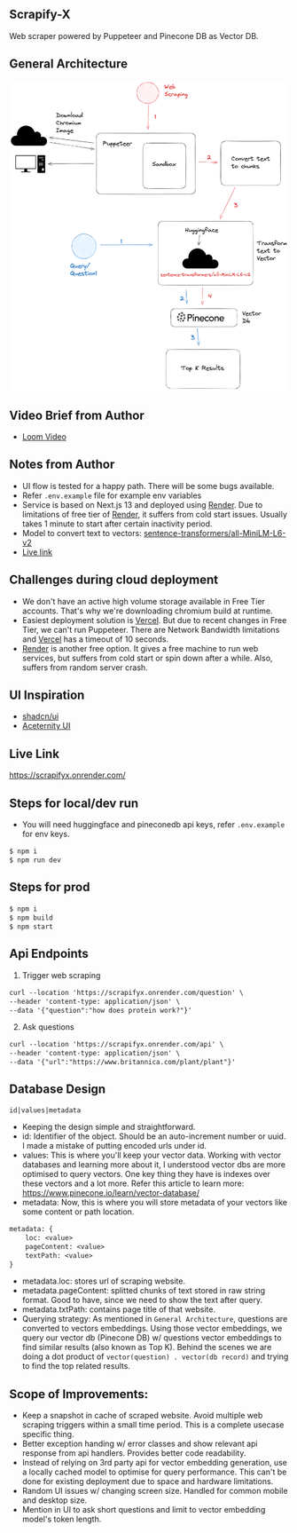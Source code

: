 ## Scrapify-X

Web scraper powered by Puppeteer and Pinecone DB as Vector DB.

## General Architecture
![Architectural working](https://raw.githubusercontent.com/realityzero/ScrapifyX/main/docs/Web%20Scraper.png)

## Video Brief from Author
- [Loom Video](https://www.loom.com/share/139f9b9c7ae94b09a41e15771995af5d)

## Notes from Author
- UI flow is tested for a happy path. There will be some bugs available.
- Refer ```.env.example``` file for example env variables
- Service is based on Next.js 13 and deployed using [Render](https://render.com/). Due to limitations of free tier of [Render](https://render.com/), it suffers from cold start issues. Usually takes 1 minute to start after certain inactivity period.
- Model to convert text to vectors: [sentence-transformers/all-MiniLM-L6-v2](https://huggingface.co/sentence-transformers/all-MiniLM-L6-v2)
- [Live link](https://scrapifyx.onrender.com/)

## Challenges during cloud deployment
- We don't have an active high volume storage available in Free Tier accounts. That's why we're downloading chromium build at runtime.
- Easiest deployment solution is [Vercel](https://vercel.com/). But due to recent changes in Free Tier, we can't run Puppeteer. There are Network Bandwidth limitations and [Vercel](https://vercel.com/) has a timeout of 10 seconds.
- [Render](https://render.com/) is another free option. It gives a free machine to run web services, but suffers from cold start or spin down after a while. Also, suffers from random server crash.

## UI Inspiration
- [shadcn/ui](https://ui.shadcn.com/)
- [Aceternity UI](https://ui.aceternity.com/)

## Live Link
https://scrapifyx.onrender.com/

## Steps for local/dev run
- You will need huggingface and pineconedb api keys, refer ```.env.example``` for env keys.
```
$ npm i
$ npm run dev
```

## Steps for prod

```
$ npm i
$ npm build
$ npm start
```

## Api Endpoints

1. Trigger web scraping
```
curl --location 'https://scrapifyx.onrender.com/question' \
--header 'content-type: application/json' \
--data '{"question":"how does protein work?"}'
```

2. Ask questions
```
curl --location 'https://scrapifyx.onrender.com/api' \
--header 'content-type: application/json' \
--data '{"url":"https://www.britannica.com/plant/plant"}'
```

## Database Design

```
id|values|metadata
```
- Keeping the design simple and straightforward.
- id: Identifier of the object. Should be an auto-increment number or uuid. I made a mistake of putting encoded urls under id.
- values: This is where you'll keep your vector data. Working with vector databases and learning more about it, I understood vector dbs are more optimised to query vectors. One key thing they have is indexes over these vectors and a lot more. Refer this article to learn more: https://www.pinecone.io/learn/vector-database/
- metadata: Now, this is where you will store metadata of your vectors like some content or path location. 
```
metadata: {
    loc: <value>
    pageContent: <value>
    textPath: <value>
}
```
- metadata.loc: stores url of scraping website.
- metadata.pageContent: splitted chunks of text stored in raw string format. Good to have, since we need to show the text after query.
- metadata.txtPath: contains page title of that website.
- Querying strategy: As mentioned in ```General Architecture```, questions are converted to vectors embeddings. Using those vector embeddings, we query our vector db (Pinecone DB) w/ questions vector embeddings to find similar results (also known as Top K). Behind the scenes we are doing a dot product of ``` vector(question) . vector(db record) ``` and trying to find the top related results.

## Scope of Improvements:
- Keep a snapshot in cache of scraped website. Avoid multiple web scraping triggers within a small time period. This is a complete usecase specific thing.
- Better exception handing w/ error classes and show relevant api response from api handlers. Provides better code readability.
- Instead of relying on 3rd party api for vector embedding generation, use a locally cached model to optimise for query performance. This can't be done for existing deployment due to space and hardware limitations.
- Random UI issues w/ changing screen size. Handled for common mobile and desktop size.
- Mention in UI to ask short questions and limit to vector embedding model's token length.